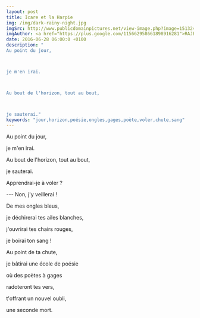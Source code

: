 ```yaml
---
layout: post
title: Icare et la Harpie
img: /img/dark-rainy-night.jpg
imgSrc: http://www.publicdomainpictures.net/view-image.php?image=151324&picture=nuit-pluvieuse-fonce
imgAuthor: <a href="https://plus.google.com/115662958661898916281">RAJESH misra</a>
date: 2016-06-28 06:00:0 +0100
description: "
Au point du jour,



je m'en irai.



Au bout de l'horizon, tout au bout,



je sauterai."
keywords: "jour,horizon,poésie,ongles,gages,poète,voler,chute,sang"
---
```

Au point du jour,

je m'en irai.

Au bout de l'horizon, tout au bout,

je sauterai.

Apprendrai-je à voler ?

--- Non, j'y veillerai !

De mes ongles bleus,

je déchirerai tes ailes blanches,

j'ouvrirai tes chairs rouges,

je boirai ton sang !

Au point de ta chute,

je bâtirai une école de poésie

où des poètes à gages

radoteront tes vers,

t'offrant un nouvel oubli,

une seconde mort.
